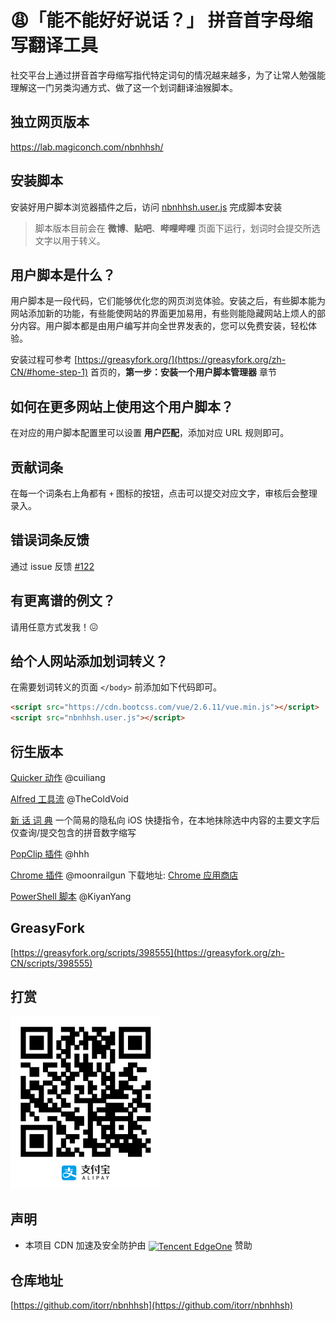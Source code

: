 # 😩「能不能好好说话？」 拼音首字母缩写翻译工具

社交平台上通过拼音首字母缩写指代特定词句的情况越来越多，为了让常人勉强能理解这一门另类沟通方式、做了这一个划词翻译油猴脚本。

## 独立网页版本
https://lab.magiconch.com/nbnhhsh/


## 安装脚本
安装好用户脚本浏览器插件之后，访问 [nbnhhsh.user.js](https://github.com/itorr/nbnhhsh/raw/master/nbnhhsh.user.js) 完成脚本安装

>脚本版本目前会在 **微博**、**贴吧**、**哔哩哔哩** 页面下运行，划词时会提交所选文字以用于转义。


## 用户脚本是什么？
用户脚本是一段代码，它们能够优化您的网页浏览体验。安装之后，有些脚本能为网站添加新的功能，有些能使网站的界面更加易用，有些则能隐藏网站上烦人的部分内容。用户脚本都是由用户编写并向全世界发表的，您可以免费安装，轻松体验。

安装过程可参考 [https://greasyfork.org/](https://greasyfork.org/zh-CN/#home-step-1) 首页的，**第一步：安装一个用户脚本管理器** 章节


## 如何在更多网站上使用这个用户脚本？
在对应的用户脚本配置里可以设置 **用户匹配**，添加对应 URL 规则即可。	

## 贡献词条
在每一个词条右上角都有 `+` 图标的按钮，点击可以提交对应文字，审核后会整理录入。

## 错误词条反馈
通过 issue 反馈 [#122](https://github.com/itorr/nbnhhsh/issues/122)

## 有更离谱的例文？
请用任意方式发我！😖

## 给个人网站添加划词转义？
在需要划词转义的页面 `</body>` 前添加如下代码即可。
```HTML
<script src="https://cdn.bootcss.com/vue/2.6.11/vue.min.js"></script>
<script src="nbnhhsh.user.js"></script>
```

## 衍生版本
[Quicker 动作](https://getquicker.net/Sharedaction?code=db166bab-e912-4e6b-17cf-08d7dec8856a) @cuiliang

[Alfred 工具流](https://github.com/TheColdVoid/nbnhhsh-alfred-workflow) @TheColdVoid

[新 话 词 典](https://www.icloud.com/shortcuts/4e92f17ef2fb42b093457978624f275b)
一个简易的隐私向 iOS 快捷指令，在本地抹除选中内容的主要文字后仅查询/提交包含的拼音数字缩写

[PopClip 插件](https://github.com/qazhuhuihao/nbnhhsh.popclipext) @hhh

[Chrome 插件](https://github.com/moonrailgun/nbnhhsh-crx) @moonrailgun
下载地址: [Chrome 应用商店](https://chrome.google.com/webstore/detail/okepehobneenpbhiendcjcanjodhmcbj)

[PowerShell 脚本](https://github.com/KiyanYang/nbnhhsh-powershell) @KiyanYang

## GreasyFork
[https://greasyfork.org/scripts/398555](https://greasyfork.org/zh-CN/scripts/398555)


## 打赏
![支付宝打赏](sponsor.png)


## 声明
 - 本项目 CDN 加速及安全防护由 [<img width="140" height="20" style="vertical-align: middle;" alt="Tencent EdgeOne" src="https://github.com/user-attachments/assets/c96a0e8e-bf25-47e7-ad78-36a67525aded" />](https://edgeone.ai/zh?from=github) 赞助


## 仓库地址
[https://github.com/itorr/nbnhhsh](https://github.com/itorr/nbnhhsh)
